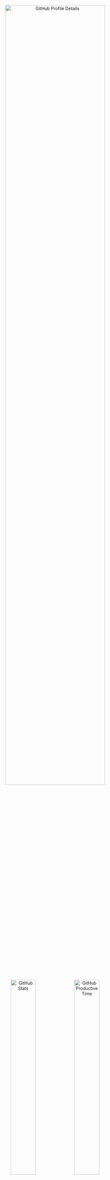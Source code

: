 <!--
  **vargalott/vargalott** is a ✨ _special_ ✨ repository because its `README.md`
  (this file) appears on your GitHub profile.
-->

<!-- https://github.com/vn7n24fzkq/github-profile-summary-cards -->
<div align="center">
    <img alt="GitHub Profile Details" width="80%" src="http://github-profile-summary-cards.vercel.app/api/cards/profile-details?username=vargalott&theme=github_dark"/>
    <img alt="GitHub Stats" width="40%" src="http://github-profile-summary-cards.vercel.app/api/cards/stats?username=vargalott&theme=github_dark">
    <img alt="GitHub Productive Time" width="40%" src="http://github-profile-summary-cards.vercel.app/api/cards/productive-time?username=vargalott&theme=github_dark"/>
    <img alt="GitHub Repos Per Language" width="40%" src="http://github-profile-summary-cards.vercel.app/api/cards/repos-per-language?username=vargalott&theme=github_dark"/>
    <img alt="GitHub Most Commit Language" width="40%" src="http://github-profile-summary-cards.vercel.app/api/cards/most-commit-language?username=vargalott&theme=github_dark"/>
</div>

---

<div align="center">
:zap: Recent activity :zap:
<br><br>

<!--RECENT_ACTIVITY:start-->
⭐ Starred [zen-browser/desktop](https://github.com/zen-browser/desktop)<br>
⭐ Starred [SagerNet/sing-box](https://github.com/SagerNet/sing-box)<br>
⭐ Starred [Genymobile/scrcpy](https://github.com/Genymobile/scrcpy)<br>
⭐ Starred [pdfarranger/pdfarranger](https://github.com/pdfarranger/pdfarranger)<br>
<!--RECENT_ACTIVITY:end-->

<!--RECENT_ACTIVITY:last_update-->
Last updated at 2024-10-19, 12:27:01
<!--RECENT_ACTIVITY:last_update_end-->
</div>
